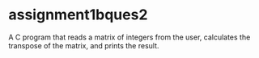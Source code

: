 # assignment1bques2
A C program that reads a matrix of integers from the user, calculates the transpose of the matrix, and prints the result.
